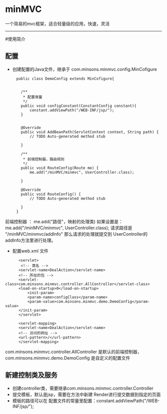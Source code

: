 # minMVC
一个简易的mvc框架，适合轻量级的应用，快速，灵活

****
#使用简介

## 配置
 
 * 创建配置的Java文件，继承于 com.minsons.minmvc.config.MinCofigure
 
 ```
	  public class DemoConfig extends MinCofigure{


		/**
		 * 配置常量
		 */
		public void configConstant(ConstantConfig constant){
			constant.addViewPath("/WEB-INF/jsp/");
		}
			
		
		@Override
		public void AddBeanPath(ServletContext context, String path) {
			// TODO Auto-generated method stub
			
		}

		/**
		 * 前端控制器，路由规则
		 */
		public void RouteConfig(Route me) {
			me.add("/minMVC/minmvc", UserController.class);
			
		}

		@Override
		public void RouteConfig() {
			// TODO Auto-generated method stub
			
		}
	  }
 
  ```
  前端控制器 ： me.add("路径"，映射的处理类)
  如果设置是：me.add("/minMVC/minmvc", UserController.class);
  请求路径是 "/minMVC/minmvc/addInfo"
  那么请求的处理就提交到 UserController的addInfo方法里进行处理。
  
  * 配置web.xml 文件
  
  ```
		<servlet>  
		 <!-- 类名 -->  
		<servlet-name>DealAction</servlet-name>  
		<!-- 所在的包 -->  
		<servlet-class>com.minsons.minmvc.controller.AllController</servlet-class> 
		<load-on-startup>0</load-on-startup> 
			<init-param> 
			<param-name>configClass</param-name> 
			<param-value>com.minsons.minmvc.demo.DemoConfig</param-value> 
		</init-param> 
		</servlet>  

		<servlet-mapping>  
		<servlet-name>DealAction</servlet-name>  
		<!-- 访问的网址 -->  
		<url-pattern>/</url-pattern>  
		</servlet-mapping>  
  ```
  com.minsons.minmvc.controller.AllController 是默认的前端控制器，
  com.minsons.minmvc.demo.DemoConfig 是自定义的配置文件
  
 ## 新建控制类及服务
 
 * 创建controller类，需要继承com.minsons.minmvc.controller.Controller
 * 提交模板，默认是jsp，需要在方法中新建 Render进行提交数据到指定的页面
 * 模板的路径可以在 配置文件的常量里配置：constant.addViewPath("/WEB-INF/jsp/");
 